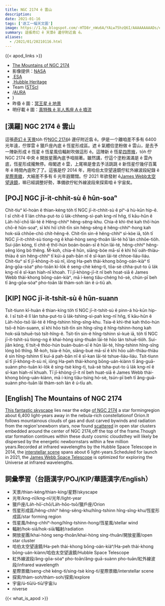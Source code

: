 ```yaml
---
title: NGC 2174 ê 雲山
description:
date: 2021-01-16
tags: ['逐工一幅天文圖']
image: https://1.bp.blogspot.com/-HTD8r_nWu6A/YALw75hzQ6I/AAAAAAAAADs/e5tEH3aioeYoIJ_CvpGX7i0UoikQJAnxgCLcBGAsYHQ/s1024/hs-2014-18_n2174rotate1024.jpeg
summary: 這張奇幻 ê 天景ê 邊仔附近翕 ê。
aliases:
  - /2021/01/20210116.html
---
```


{{< apod_links >}}

- [The Mountains of NGC 2174](https://apod.nasa.gov/apod/ap210116.html)
- 影像提供：[NASA](http://www.nasa.gov/)
- ,[ESA](http://www.spacetelescope.org/)
- ,[Hubble Heritage](http://heritage.stsci.edu/)
- Team ([STScI](http://www.stsci.edu/)
- /[AURA](http://www.aura-astronomy.org/)
- )
- 昨昏 ê 圖：[冥王星 ê 地景](https://apod-taigi.blogspot.com/2021/01/20210115.html)
- 明仔載 ê 圖：[真特殊 ê 半人馬座 A ê 噴流](https://apod-taigi.blogspot.com/2021/01/20210117.html)

## [漢羅] NGC 2174 ê 雲山

這張[奇幻 ê 天景](https://hubblesite.org/contents/media/images/2014/18/3336-Image.html)to̍h 佇[NGC 2174](http://sprite.phys.ncku.edu.tw/astrolab/mirrors/apod/ap061208.html)ê 邊仔附近翕 ê。伊是一个離咱差不多有 6400 光年遠，佇厚雲 ê 獵戶座內底 ê 恆星形成區。遮 ê 氣體佮塗粉做 ê 雲山，是去予一陣新形成 ê 恆星 ê 恆星風佮輻射吹做這形 ê。這陣新 ê 恆星[四界掖](http://arxiv.org/abs/1103.2293)，to̍h 佇 NGC 2174 中央 ê 開放星團內底予咱揣著。雖然講，佇這个塗粉滿滿是 ê 雲內底，恆星形成攏無停。毋閣遮 ê 雲，上尾嘛是會去予活跳跳 ê 新恆星佇幾仔百萬年 ê 時間內底吹了了。這張是佇 2014 年，用哈伯太空望遠鏡佇紅外線波段紀錄 ê[星際景緻](http://hubblesite.org/newscenter/archive/releases/2014/18/fastfacts/)，大細差不多有 6 光年遐爾闊。佇 2021 年欲發射 ê[James Webb太空望遠鏡](https://www.nasa.gov/feature/goddard/2021/21-ways-to-celebrate-the-james-webb-space-telescope-launch-in-2021)，嘛已經調整好勢，準備欲佇紅外線波段來探索咱 ê 宇宙矣。

## [POJ] NGC jī-it-chhit-sù ê hûn-soaⁿ

Chit-tiuⁿ kî-hoàn ê thian-kéng to̍h tī NGC jī-it-chhit-sù ê piⁿ-á hù-kūn hip-ê. I sī chi̍t-ê lî lán chha-put-to ū la̍k-chheng-sì-pah kng-nî hn̄g, tī kāu-hûn ê La̍h-hō͘-chō lāi-té ê Hêng-chhiⁿ hêng-sêng-khu. Chia-ê khì-thé kah thô͘-hún chō-ê hûn-soaⁿ, sī khì hō͘ chi̍t-tīn sin hêng-sêng ê hêng-chhiⁿ-hong kah hok-siā chhōe-chò chi̍t-hêng-ê. Chit-tīn sin-ê hêng-chhiⁿ sì-kòe iā, to̍h tī NGC jī-it-chhit-sù tiong-ng ê khai-hòng seng-thoân lāi-té hō͘ lán chhōe-tio̍h. Sui-jiân kóng, tī chit-ê thô͘-hún boán-boán-sī ê hûn lāi-té, hêng-chhiⁿ hêng-sêng lóng bô thêng. M̄-koh, chia-ê hûn, siāng-bóe mā-sī ê khì hō͘ oa̍h-thiàu-thiàu ê sin hêng-chhiⁿ tī kúi-á pah-bān nî ê sî-kan lāi-té chhoe-liáu-liáu. Chit-tiuⁿ sī tī jī-khòng-it-sù nî, iōng Ha-peh thài-khong bōng-oán-kiàⁿ tī âng-gōa-sòaⁿ pho-toān kì-lo̍k ê seng-chè kéng-tì, tōa-sè chha-put-to ū la̍k kng-nî ê sî-kan hiah-nī khoah. Tī jī-khòng-jī-it nî beh hoat-siā ê  James Webb  thài-khong bōng-oán-kiàⁿ, mā í-keng tiâu-chéng hó-sè, chún-pī beh tī âng-gōa-sòaⁿ pho-toān lâi thàm-soh lán ê ú-tiū ah.

## [KIP] NGC jī-it-tshit-sù ê hûn-suann

Tsit-tiunn kî-huàn ê thian-kíng to̍h tī NGC jī-it-tshit-sù ê pinn-á hù-kūn hip-ê. I sī tsi̍t-ê lî lán tsha-put-to ū la̍k-tshing-sì-pah kng-nî hn̄g, tī kāu-hûn ê La̍h-hōo-tsō lāi-té ê Hîng-tshinn hîng-sîng-khu. Tsia-ê khì-thé kah thôo-hún tsō-ê hûn-suann, sī khì hōo tsi̍t-tīn sin hîng-sîng ê hîng-tshinn-hong kah hok-siā tshuē-tsò tsi̍t-hîng-ê. Tsit-tīn sin-ê hîng-tshinn sì-kuè iā, to̍h tī NGC jī-it-tshit-sù tiong-ng ê khai-hòng sing-thuân lāi-té hōo lán tshuē-tio̍h. Sui-jiân kóng, tī tsit-ê thôo-hún buán-buán-sī ê hûn lāi-té, hîng-tshinn hîng-sîng lóng bô thîng. M̄-koh, tsia-ê hûn, siāng-bué mā-sī ê khì hōo ua̍h-thiàu-thiàu ê sin hîng-tshinn tī kuí-á pah-bān nî ê sî-kan lāi-té tshue-liáu-liáu. Tsit-tiunn sī tī jī-khòng-it-sù nî, iōng Ha-peh thài-khong bōng-uán-kiànn tī âng-guā-suànn pho-tuān kì-lo̍k ê sing-tsè kíng-tì, tuā-sè tsha-put-to ū la̍k kng-nî ê sî-kan hiah-nī khuah. Tī jī-khòng-jī-it nî beh huat-siā ê James Webb thài-khong bōng-uán-kiànn, mā í-king tiâu-tsíng hó-sè, tsún-pī beh tī âng-guā-suànn pho-tuān lâi thàm-soh lán ê ú-tīu ah.

## [English] The Mountains of NGC 2174 

[This fantastic skyscape](https://hubblesite.org/contents/media/images/2014/18/3336-Image.html) lies near the edge [of NGC 2174](https://apod.nasa.gov/apod/ap061208.html) a star formingregion about 6,400 light-years away in the nebula-rich constellationof Orion.It follows mountainous clouds of gas and dust carved bywinds and radiation from the region'snewborn stars, now found [scattered](http://arxiv.org/abs/1103.2293) in open star clusters embedded around the center of NGC 2174,off the top of the frame.Though star formation continues within these dusty cosmic cloudsthey will likely be dispersed by the energetic newbornstars within a few million years.Recorded at infrared wavelengths by the Hubble Space Telescope in 2014, the [interstellar scene](http://hubblesite.org/newscenter/archive/releases/2014/18/fastfacts/) spans about 6 light-years.Scheduled for launch in 2021, the [James Webb Space Telescope](https://www.nasa.gov/feature/goddard/2021/21-ways-to-celebrate-the-james-webb-space-telescope-launch-in-2021) is optimized for exploring the Universe at infrared wavelengths.

## 詞彙學習（台語漢字/POJ/KIP/華語漢字/English）

- 天景/thian-kéng/thian-kíng/星野/skyscape
- 光年/kng-nî/kng-nî/光年/light-year
- 獵戶座/La̍h-hō͘-chō/La̍h-hōo-tsō/獵戶座/Orion
- 恆星形成區/hêng-chhiⁿ hêng-sêng-khu/hîng-tshinn hîng-sîng-khu/恆星形成區/star forming region
- 恆星風/hêng-chhiⁿ-hong/hîng-tshinn-hong/恆星風/stellar wind
- 輻射/hok-siā/hok-siā/輻射/radiation
- 開放星團/khai-hòng seng-thoân/khai-hòng sing-thuân/開放星團/open star cluster
- 哈伯太空望遠鏡/Ha-peh thài-khong bōng-oán-kiàⁿ/Ha-peh thài-khong bōng-uán-kiànn/哈伯太空望遠鏡/Hubble Space Telescope
- 紅外線波段/âng-gōa-sòaⁿ pho-toān/âng-guā-suànn pho-tuān/紅外線波段/infrared wavelength
- 星際景緻/seng-chè kéng-tì/sing-tsè kíng-tì/星際景緻/interstellar scene
- 探索/thàm-soh/thàm-soh/探索/explore
- 宇宙/ú-tiū/ú-tiū/宇宙/u
- niverse

{{< what_is_apod >}}
